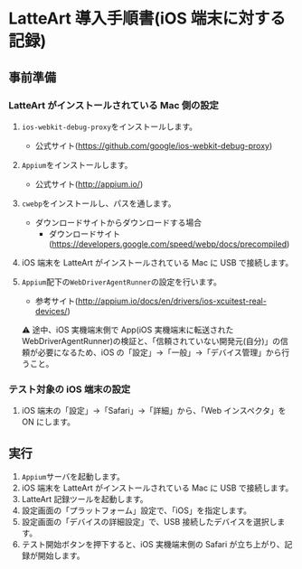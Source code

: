 # LatteArt 導入手順書(iOS 端末に対する記録)

## 事前準備

### LatteArt がインストールされている Mac 側の設定

1. `ios-webkit-debug-proxy`をインストールします。
   - 公式サイト(https://github.com/google/ios-webkit-debug-proxy)
1. `Appium`をインストールします。
   - 公式サイト(http://appium.io/)
1. `cwebp`をインストールし、パスを通します。
   - ダウンロードサイトからダウンロードする場合
     - ダウンロードサイト(https://developers.google.com/speed/webp/docs/precompiled)
1. iOS 端末を LatteArt がインストールされている Mac に USB で接続します。
1. `Appium`配下の`WebDriverAgentRunner`の設定を行います。

   - 参考サイト(http://appium.io/docs/en/drivers/ios-xcuitest-real-devices/)

   :warning: 途中、iOS 実機端末側で App(iOS 実機端末に転送された WebDriverAgentRunner)の検証と、「信頼されていない開発元(⾃分)」の信頼が必要になるため、iOS の「設定」→「⼀般」→「デバイス管理」から⾏うこと。

### テスト対象の iOS 端末の設定

1. iOS 端末の「設定」→「Safari」→「詳細」から、「Web インスペクタ」を ON にします。

## 実行

1. `Appium`サーバを起動します。
1. iOS 端末を LatteArt がインストールされている Mac に USB で接続します。
1. LatteArt 記録ツールを起動します。
1. 設定画面の「プラットフォーム」設定で、「iOS」を指定します。
1. 設定画面の「デバイスの詳細設定」で、USB 接続したデバイスを選択します。
1. テスト開始ボタンを押下すると、iOS 実機端末側の Safari が立ち上がり、記録が開始します。
